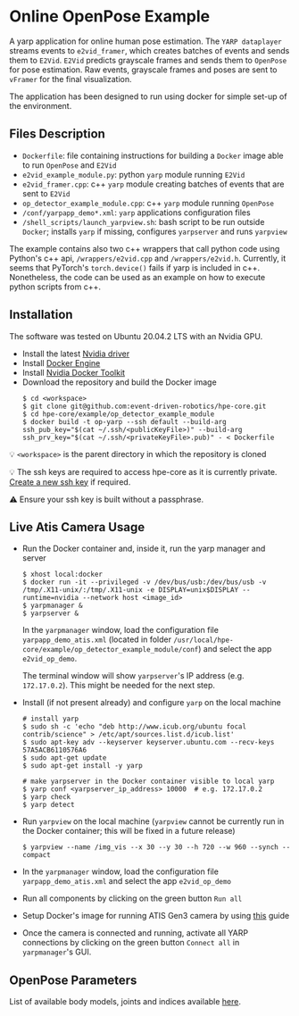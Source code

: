 # Online OpenPose Example
A yarp application for online human pose estimation. The `YARP dataplayer` streams events to `e2vid_framer`, which creates 
batches of events and sends them to `E2Vid`. `E2Vid` predicts grayscale frames and sends them to `OpenPose` for pose estimation.
Raw events, grayscale frames and poses are sent to `vFramer` for the final visualization.

The application has been designed to run using docker for simple set-up of the environment.

## Files Description
- `Dockerfile`: file containing instructions for building a `Docker` image able to run `OpenPose` and `E2Vid`
- `e2vid_example_module.py`: python `yarp` module running `E2Vid`
- `e2vid_framer.cpp`: c++ `yarp` module creating batches of events that are sent to `E2Vid`
- `op_detector_example_module.cpp`: c++ `yarp` module running `OpenPose`
- `/conf/yarpapp_demo*.xml`: `yarp` applications configuration files
- `/shell_scripts/launch_yarpview.sh`: bash script to be run outside `Docker`; installs `yarp` if missing, configures `yarpserver` and runs `yarpview`

The example contains also two c++ wrappers that call python code using Python's c++ api, `/wrappers/e2vid.cpp` and 
`/wrappers/e2vid.h`. Currently, it seems that PyTorch's `torch.device()` fails if yarp is included in c++. Nonetheless,
the code can be used as an example on how to execute python scripts from c++.

## Installation
The software was tested on Ubuntu 20.04.2 LTS with an Nvidia GPU.

- Install the latest [Nvidia driver](https://github.com/NVIDIA/nvidia-docker/wiki/Frequently-Asked-Questions#how-do-i-install-the-nvidia-driver)
- Install [Docker Engine](https://docs.docker.com/engine/install/ubuntu)
- Install [Nvidia Docker Toolkit](https://docs.nvidia.com/datacenter/cloud-native/container-toolkit/install-guide.html#docker)
- Download the repository and build the Docker image
    ```shell
    $ cd <workspace>
    $ git clone git@github.com:event-driven-robotics/hpe-core.git
    $ cd hpe-core/example/op_detector_example_module
    $ docker build -t op-yarp --ssh default --build-arg ssh_pub_key="$(cat ~/.ssh/<publicKeyFile>)" --build-arg ssh_prv_key="$(cat ~/.ssh/<privateKeyFile>.pub)" - < Dockerfile
    ```
:bulb: `<workspace>` is the parent directory in which the repository is cloned

:bulb: The ssh keys are required to access hpe-core as it is currently private. [Create a new ssh key](https://docs.github.com/en/github/authenticating-to-github/connecting-to-github-with-ssh/generating-a-new-ssh-key-and-adding-it-to-the-ssh-agent) if required.

:warning: Ensure your ssh key is built without a passphrase.

## Live Atis Camera Usage
- Run the Docker container and, inside it, run the yarp manager and server
    ```shell
    $ xhost local:docker
    $ docker run -it --privileged -v /dev/bus/usb:/dev/bus/usb -v /tmp/.X11-unix/:/tmp/.X11-unix -e DISPLAY=unix$DISPLAY --runtime=nvidia --network host <image_id>
    $ yarpmanager &
    $ yarpserver &
    ```
  In the ``yarpmanager`` window, load the configuration file ``yarpapp_demo_atis.xml`` (located in folder
  ``/usr/local/hpe-core/example/op_detector_example_module/conf``) and select the app ``e2vid_op_demo``.

  The terminal window will show ``yarpserver``'s IP address (e.g. ``172.17.0.2``). This might be needed 
  for the next step.

- Install (if not present already) and configure ``yarp`` on the local machine
    ```shell
    # install yarp
    $ sudo sh -c 'echo "deb http://www.icub.org/ubuntu focal contrib/science" > /etc/apt/sources.list.d/icub.list'
    $ sudo apt-key adv --keyserver keyserver.ubuntu.com --recv-keys 57A5ACB6110576A6
    $ sudo apt-get update
    $ sudo apt-get install -y yarp
 
    # make yarpserver in the Docker container visible to local yarp
    $ yarp conf <yarpserver_ip_address> 10000  # e.g. 172.17.0.2
    $ yarp check
    $ yarp detect
    ```
  
- Run ``yarpview`` on the local machine (``yarpview`` cannot be currently run in the Docker container; this will be fixed in
  a future release)
    ```shell
    $ yarpview --name /img_vis --x 30 --y 30 --h 720 --w 960 --synch --compact
    ```
  
- In the ``yarpmanager`` window, load the configuration file ``yarpapp_demo_atis.xml`` and select the app ``e2vid_op_demo``
 
- Run all components by clicking on the green button ``Run all``

- Setup Docker's image for running ATIS Gen3 camera by using [this](https://github.com/event-driven-robotics/atis-gen3-docker/tree/a7edfb2d5813b5edfdc68986a6384ec73cbc6af2) guide

- Once the camera is connected and running, activate all YARP connections by clicking on the green button ``Connect all`` in ``yarpmanager``'s GUI.

## OpenPose Parameters
List of available body models, joints and indices available [here](https://github.com/CMU-Perceptual-Computing-Lab/openpose/blob/master/src/openpose/pose/poseParameters.cpp).
